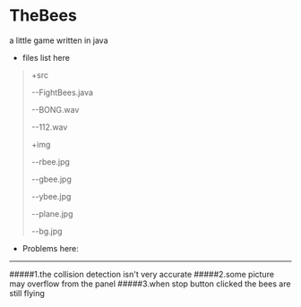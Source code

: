TheBees
=======

  a little game written in java

* files list here

> +src
> 
> --FightBees.java
> 
> --BONG.wav
> 
> --112.wav
> 
> +img
> 
> --rbee.jpg
> 
> --gbee.jpg
> 
> --ybee.jpg
> 
> --plane.jpg
> 
> --bg.jpg


* Problems here:
-------------
#####1.the collision detection isn't very accurate
#####2.some picture may overflow from the panel
#####3.when stop button clicked the bees are still flying
